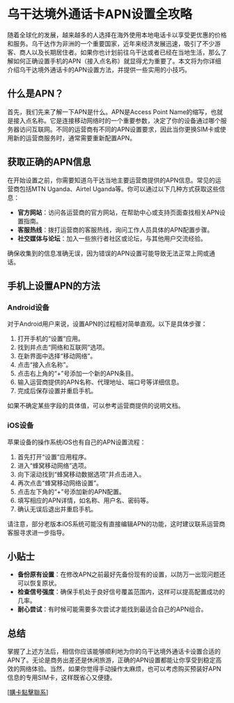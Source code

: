# 乌干达境外通话卡APN设置全攻略

随着全球化的发展，越来越多的人选择在海外使用本地电话卡以享受更优惠的价格和服务。乌干达作为非洲的一个重要国家，近年来经济发展迅速，吸引了不少游客、商人以及长期居住者。如果你也计划前往乌干达或者已经在当地生活，那么了解如何正确设置手机的APN（接入点名称）就显得尤为重要了。本文将为你详细介绍乌干达境外通话卡的APN设置方法，并提供一些实用的小技巧。

## 什么是APN？

首先，我们先来了解一下APN是什么。APN是Access Point Name的缩写，也就是接入点名称。它是连接移动网络时的一个重要参数，决定了你的设备通过哪个服务器访问互联网。不同的运营商有不同的APN设置要求，因此当你更换SIM卡或使用新的运营商服务时，通常需要重新配置APN。

## 获取正确的APN信息

在开始设置之前，你需要知道乌干达当地主要运营商提供的APN信息。常见的运营商包括MTN Uganda、Airtel Uganda等。你可以通过以下几种方式获取这些信息：

- **官方网站**：访问各运营商的官方网站，在帮助中心或支持页面查找相关APN设置指南。
- **客服热线**：拨打运营商的客服热线，询问工作人员具体的APN配置步骤。
- **社交媒体与论坛**：加入一些旅行者社区或论坛，与其他用户交流经验。

确保收集到的信息准确无误，因为错误的APN设置可能导致无法正常上网或通话。

## 手机上设置APN的方法

### Android设备

对于Android用户来说，设置APN的过程相对简单直观。以下是具体步骤：

1. 打开手机的“设置”应用。
2. 找到并点击“网络和互联网”选项。
3. 在新界面中选择“移动网络”。
4. 点击“接入点名称”。
5. 点击右上角的“+”号添加一个新的APN条目。
6. 输入运营商提供的APN名称、代理地址、端口号等详细信息。
7. 完成后保存设置并重启手机。

如果不确定某些字段的具体值，可以参考运营商提供的说明文档。

### iOS设备

苹果设备的操作系统iOS也有自己的APN设置流程：

1. 首先打开“设置”应用程序。
2. 进入“蜂窝移动网络”选项。
3. 向下滚动找到“蜂窝移动数据选项”并点击进入。
4. 再次点击“蜂窝移动网络设置”。
5. 点击左下角的“+”号添加新的APN配置。
6. 填写相应的APN详情，如名称、用户名、密码等。
7. 确认无误后退出并重启手机。

请注意，部分老版本iOS系统可能没有直接编辑APN的功能，这时建议联系运营商客服寻求进一步指导。

## 小贴士

- **备份原有设置**：在修改APN之前最好先备份现有的设置，以防万一出现问题还可以恢复原状。
- **检查信号强度**：确保手机处于良好信号覆盖范围内，这样可以提高配置成功的几率。
- **耐心尝试**：有时候可能需要多次尝试才能找到最适合自己的APN组合。

## 总结

掌握了上述方法后，相信你应该能够顺利地为你的乌干达境外通话卡设置合适的APN了。无论是商务出差还是休闲旅游，正确的APN设置都能让你享受到稳定高效的网络体验。当然，如果你觉得手动操作太麻烦，也可以考虑购买预装好APN信息的专用SIM卡，这样既省心又便捷。

[[購卡點擊聯系](https://t.me/s/esim1088)]